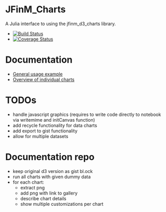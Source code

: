 # JFinM_Charts

A Julia interface to using the jfinm_d3_charts library.

- [![Build Status](https://travis-ci.org/JuliaFinMetriX/JFinM_Charts.svg?branch=master)](https://travis-ci.org/JuliaFinMetriX/JFinM_Charts.jl)
- [![Coverage Status](https://coveralls.io/repos/JuliaFinMetriX/JFinM_Charts/badge.svg)](https://coveralls.io/r/JuliaFinMetriX/JFinM_Charts)

# Documentation
- [General usage example](http://nbviewer.ipython.org/github/JuliaFinMetriX/JFinM_Charts/blob/master/notebooks/JFinM_Charts_usage.ipynb)
- [Overview of individual charts](http://nbviewer.ipython.org/github/JuliaFinMetriX/jfinm_charts_doc/tree/master/tutorials/)

# TODOs
- handle javascript graphics (requires to write code directly to
  notebook via writemime and initCanvas function)
- add recycle functionality for data charts
- add export to gist functionality
- allow for multiple datasets

# Documentation repo
- keep original d3 version as gist bl.ock
- run all charts with given dummy data
- for each chart:
  - extract png
  - add png with link to gallery
  - describe chart details
  - show multiple customizations per chart
